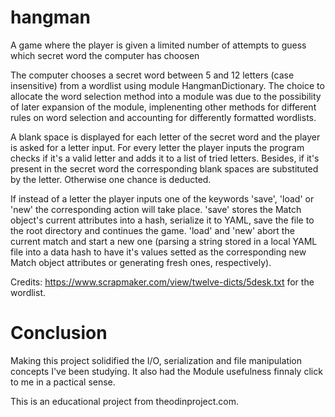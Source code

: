 # hangman
A game where the player is given a limited number of attempts to guess which secret word the computer has choosen

The computer chooses a secret word between 5 and 12 letters (case insensitive) from a wordlist using module HangmanDictionary. The choice to allocate the word selection method into a module was due to the possibility of later expansion of the module, implenenting other methods for different rules on word selection and accounting for differently formatted wordlists.

A blank space is displayed for each letter of the secret word and the player is asked for a letter input. For every letter the player inputs the program checks if it's a valid letter and adds it to a list of tried letters. Besides, if it's present in the secret word the corresponding blank spaces are substituted by the letter. Otherwise one chance is deducted.

If instead of a letter the player inputs one of the keywords 'save', 'load' or 'new' the corresponding action will take place. 'save' stores the Match object's current attributes into a hash, serialize it to YAML, save the file to the root directory and continues the game. 'load' and 'new' abort the current match and start a new one (parsing a string stored in a local YAML file into a data hash to have it's values setted as the corresponding new Match object attributes or generating fresh ones, respectively).

Credits: https://www.scrapmaker.com/view/twelve-dicts/5desk.txt for the wordlist.


# Conclusion
Making this project solidified the I/O, serialization and file manipulation concepts I've been studying. It also had the Module usefulness finnaly click to me in a pactical sense.

This is an educational project from theodinproject.com.


